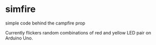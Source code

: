 # simfire
simple code behind the campfire prop

Currently flickers random combinations of red and yellow LED pair on Arduino Uno.
